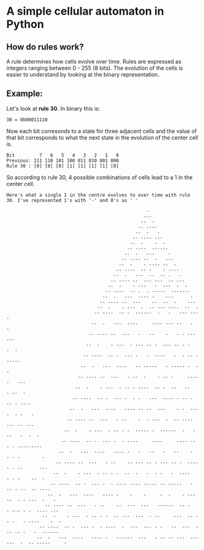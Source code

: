 # A simple cellular automaton in Python

## How do rules work?
A rule determines how cells evolve over time. Rules are expressed as integers ranging between 0 - 255 (8 bits). The evolution of the cells is easier to understand by looking at the binary representation.

## Example:

Let's look at **rule 30**. In binary this is:
```
30 = 0b00011110
```
Now each bit corresonds to a state for three adjacent cells and the value of that bit corresponds to what the next state in the evolution of the center cell is.

```
Bit         7   6   5   4   3   2   1   0
Previous: 111 110 101 100 011 010 001 000
Rule 30 : [0] [0] [0] [1] [1] [1] [1] [0]
```
So according to rule 30, 4 possible combinations of cells lead to a 1 in the center cell.
```
Here's what a single 1 in the centre evolves to over time with rule 30. I've represented 1's with '-' and 0's as ' '

                                                   -
                                                  ---
                                                 --  -
                                                -- ----
                                               --  -   -
                                              -- ---- ---
                                             --  -    -  -
                                            -- ----  ------
                                           --  -   ---     -
                                          -- ---- --  -   ---
                                         --  -    - ---- --  -
                                        -- ----  -- -    - ----
                                       --  -   ---  --  -- -   -
                                      -- ---- --  --- ---  -- ---
                                     --  -    - ---   -  ---  -  -
                                    -- ----  -- -  - -----  -------
                                   --  -   ---  ---- -    ---      -
                                  -- ---- --  ---    --  --  -    ---
                                 --  -    - ---  -  -- --- ----  --  -
                                -- ----  -- -  ------  -   -   --- ----
                               --  -   ---  ----     ---- --- --   -   -
                              -- ---- --  ---   -   --    -   - - --- ---
                             --  -    - ---  - --- -- -  --- -- - -   -  -
                            -- ----  -- -  --- -   -  ----   -  - -- ------
                           --  -   ---  ----   -- -----   - ----- -  -     -
                          -- ---- --  ---   - --  -    - -- -     -----   ---
                         --  -    - ---  - -- - ----  -- -  --   --    - --  -
                        -- ----  -- -  --- -  - -   ---  ---- - -- -  -- - ----
                       --  -   ---  ----   ---- -- --  ---    - -  ----  - -   -
                      -- ---- --  ---   - --    -  - ---  -  -- ----   --- -- ---
                     --  -    - ---  - -- - -  ----- -  ------  -   - --   -  -  -
                    -- ----  -- -  --- -  - ----     ----     ---- -- - - ---------
                   --  -   ---  ----   ---- -   -   --   -   --    -  - - -        -
                  -- ---- --  ---   - --    -- --- -- - --- -- -  ----- - --      ---
                 --  -    - ---  - -- - -  --  -   -  - -   -  ----     - - -    --  -
                -- ----  -- -  --- -  - ---- ---- ----- -- -----   -   -- - --  -- ----
               --  -   ---  ----   ---- -    -    -     -  -    - --- --  - - ---  -   -
              -- ---- --  ---   - --    --  ---  ---   ------  -- -   - --- - -  ---- ---
             --  -    - ---  - -- - -  -- ---  ---  - --     ---  -- -- -   - ----    -  -
            -- ----  -- -  --- -  - ----  -  ---  --- - -   --  ---  -  -- -- -   -  ------
           --  -   ---  ----   ---- -   ------  ---   - -- -- ---  ------  -  -- -----     -
```
